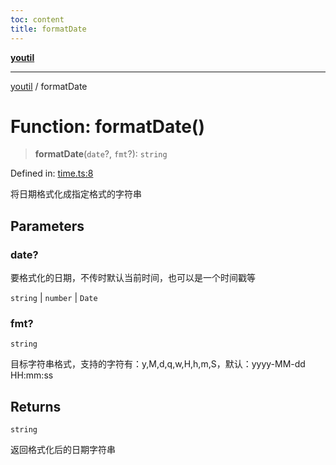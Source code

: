 ```yaml
---
toc: content
title: formatDate
---
```

[**youtil**](../README.md)

***

[youtil](../globals.md) / formatDate

# Function: formatDate()

> **formatDate**(`date`?, `fmt`?): `string`

Defined in: [time.ts:8](https://github.com/sxei/youtil/blob/b47ef7b1757ff0687608f2a4a60408b636b14d73/src/time.ts#L8)

将日期格式化成指定格式的字符串

## Parameters

### date?

要格式化的日期，不传时默认当前时间，也可以是一个时间戳等

`string` | `number` | `Date`

### fmt?

`string`

目标字符串格式，支持的字符有：y,M,d,q,w,H,h,m,S，默认：yyyy-MM-dd HH:mm:ss

## Returns

`string`

返回格式化后的日期字符串
